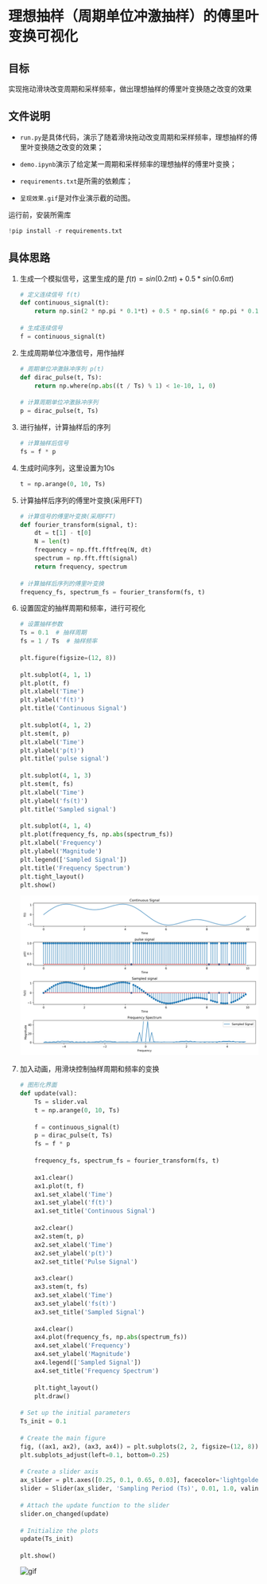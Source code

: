 # 理想抽样（周期单位冲激抽样）的傅里叶变换可视化

## 目标

实现拖动滑块改变周期和采样频率，做出理想抽样的傅里叶变换随之改变的效果

## 文件说明

- `run.py`是具体代码，演示了随着滑块拖动改变周期和采样频率，理想抽样的傅里叶变换随之改变的效果；

- `demo.ipynb`演示了给定某一周期和采样频率的理想抽样的傅里叶变换；

- `requirements.txt`是所需的依赖库；

- `呈现效果.gif`是对作业演示截的动图。

运行前，安装所需库

```python
!pip install -r requirements.txt
```

## 具体思路

1. 生成一个模拟信号，这里生成的是 $f(t)=sin(0.2\pi t)+0.5*sin(0.6\pi t)$

    ```python
    # 定义连续信号 f(t)
    def continuous_signal(t):
        return np.sin(2 * np.pi * 0.1*t) + 0.5 * np.sin(6 * np.pi * 0.1*t)

    # 生成连续信号
    f = continuous_signal(t)
    ```

2. 生成周期单位冲激信号，用作抽样

    ```python
    # 周期单位冲激脉冲序列 p(t)
    def dirac_pulse(t, Ts):
        return np.where(np.abs((t / Ts) % 1) < 1e-10, 1, 0)

    # 计算周期单位冲激脉冲序列
    p = dirac_pulse(t, Ts)
    ```

3. 进行抽样，计算抽样后的序列

    ```python
    # 计算抽样后信号
    fs = f * p
    ```

4. 生成时间序列，这里设置为10s

    ```python
    t = np.arange(0, 10, Ts)
    ```

5. 计算抽样后序列的傅里叶变换(采用FFT)

    ```python
    # 计算信号的傅里叶变换(采用FFT)
    def fourier_transform(signal, t):
        dt = t[1] - t[0]
        N = len(t)
        frequency = np.fft.fftfreq(N, dt)
        spectrum = np.fft.fft(signal)
        return frequency, spectrum

    # 计算抽样后序列的傅里叶变换
    frequency_fs, spectrum_fs = fourier_transform(fs, t)    
    ```

6. 设置固定的抽样周期和频率，进行可视化

    ```python
    # 设置抽样参数
    Ts = 0.1  # 抽样周期
    fs = 1 / Ts  # 抽样频率

    plt.figure(figsize=(12, 8))

    plt.subplot(4, 1, 1)
    plt.plot(t, f)
    plt.xlabel('Time')
    plt.ylabel('f(t)')
    plt.title('Continuous Signal')

    plt.subplot(4, 1, 2)
    plt.stem(t, p)
    plt.xlabel('Time')
    plt.ylabel('p(t)')
    plt.title('pulse signal')

    plt.subplot(4, 1, 3)
    plt.stem(t, fs)
    plt.xlabel('Time')
    plt.ylabel('fs(t)')
    plt.title('Sampled signal')

    plt.subplot(4, 1, 4)
    plt.plot(frequency_fs, np.abs(spectrum_fs))
    plt.xlabel('Frequency')
    plt.ylabel('Magnitude')
    plt.legend(['Sampled Signal'])
    plt.title('Frequency Spectrum')
    plt.tight_layout()
    plt.show()
    ```

    ![img](p1.png)

7. 加入动画，用滑块控制抽样周期和频率的变换

    ```python
    # 图形化界面
    def update(val):
        Ts = slider.val
        t = np.arange(0, 10, Ts)

        f = continuous_signal(t)
        p = dirac_pulse(t, Ts)
        fs = f * p

        frequency_fs, spectrum_fs = fourier_transform(fs, t)

        ax1.clear()
        ax1.plot(t, f)
        ax1.set_xlabel('Time')
        ax1.set_ylabel('f(t)')
        ax1.set_title('Continuous Signal')

        ax2.clear()
        ax2.stem(t, p)
        ax2.set_xlabel('Time')
        ax2.set_ylabel('p(t)')
        ax2.set_title('Pulse Signal')

        ax3.clear()
        ax3.stem(t, fs)
        ax3.set_xlabel('Time')
        ax3.set_ylabel('fs(t)')
        ax3.set_title('Sampled Signal')

        ax4.clear()
        ax4.plot(frequency_fs, np.abs(spectrum_fs))
        ax4.set_xlabel('Frequency')
        ax4.set_ylabel('Magnitude')
        ax4.legend(['Sampled Signal'])
        ax4.set_title('Frequency Spectrum')

        plt.tight_layout()
        plt.draw()

    # Set up the initial parameters
    Ts_init = 0.1

    # Create the main figure
    fig, ((ax1, ax2), (ax3, ax4)) = plt.subplots(2, 2, figsize=(12, 8))
    plt.subplots_adjust(left=0.1, bottom=0.25)

    # Create a slider axis
    ax_slider = plt.axes([0.25, 0.1, 0.65, 0.03], facecolor='lightgoldenrodyellow')
    slider = Slider(ax_slider, 'Sampling Period (Ts)', 0.01, 1.0, valinit=Ts_init)

    # Attach the update function to the slider
    slider.on_changed(update)

    # Initialize the plots
    update(Ts_init)

    plt.show()
    ```

    ![gif](呈现效果.gif)